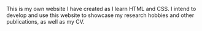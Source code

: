 This is my own website I have created as I learn HTML and CSS. I intend to develop and use this website to showcase my research hobbies and other publications, as well as my CV.
